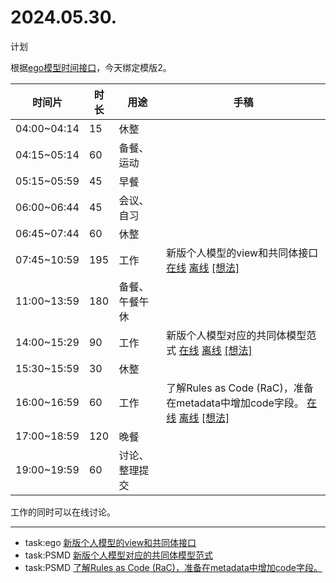 # 2024.05.30.
计划  

根据[ego模型时间接口](https://gitee.com/hyg/blog/blob/master/timeflow.md)，今天绑定模版2。

| 时间片 | 时长 | 用途 | 手稿 |
| --- | --- | --- | --- |
| 04:00~04:14 | 15 | 休整 |  |
| 04:15~05:14 | 60 | 备餐、运动 |  |
| 05:15~05:59 | 45 | 早餐 |  |
| 06:00~06:44 | 45 | 会议、自习 |  |
| 06:45~07:44 | 60 | 休整 |  |
| 07:45~10:59 | 195 | 工作 | 新版个人模型的view和共同体接口  [在线](http://simp.ly/p/3GXNTh) [离线](../../draft/2024/05/20240530074500.md) <a href="mailto:huangyg@mars22.com?subject=关于2024.05.30.[新版个人模型的view和共同体接口]任务&body=日期: 20240530%0D%0A序号: 5%0D%0A手稿:../../draft/2024/05/20240530074500.md%0D%0A---请勿修改邮件主题及以上内容 从下一行开始写您的想法---%0D%0A">[想法]</a> |
| 11:00~13:59 | 180 | 备餐、午餐午休 |  |
| 14:00~15:29 | 90 | 工作 | 新版个人模型对应的共同体模型范式  [在线](http://simp.ly/p/lsBYG9) [离线](../../draft/2024/05/20240530140000.md) <a href="mailto:huangyg@mars22.com?subject=关于2024.05.30.[新版个人模型对应的共同体模型范式]任务&body=日期: 20240530%0D%0A序号: 7%0D%0A手稿:../../draft/2024/05/20240530140000.md%0D%0A---请勿修改邮件主题及以上内容 从下一行开始写您的想法---%0D%0A">[想法]</a> |
| 15:30~15:59 | 30 | 休整 |  |
| 16:00~16:59 | 60 | 工作 | 了解Rules as Code (RaC)，准备在metadata中增加code字段。  [在线](http://simp.ly/p/MpcbHD) [离线](../../draft/2024/05/20240530160000.md) <a href="mailto:huangyg@mars22.com?subject=关于2024.05.30.[了解Rules as Code (RaC)，准备在metadata中增加code字段。]任务&body=日期: 20240530%0D%0A序号: 9%0D%0A手稿:../../draft/2024/05/20240530160000.md%0D%0A---请勿修改邮件主题及以上内容 从下一行开始写您的想法---%0D%0A">[想法]</a> |
| 17:00~18:59 | 120 | 晚餐 |  |
| 19:00~19:59 | 60 | 讨论、整理提交 |  |

工作的同时可以在线讨论。

---

- task:ego  [新版个人模型的view和共同体接口](../../../draft/2024/05/20240530074500.md)
- task:PSMD  [新版个人模型对应的共同体模型范式](../../../draft/2024/05/20240530140000.md)
- task:PSMD  [了解Rules as Code (RaC)，准备在metadata中增加code字段。](../../../draft/2024/05/20240530160000.md)
